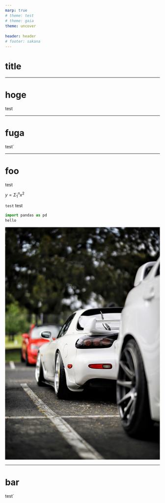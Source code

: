 ```yaml
---
marp: true
# theme: test
# theme: gaia
theme: uncover

header: header
# footer: sakana
---
```

# title

---
# hoge
test

---
<!--
_backgroundColor: #FF00FF
_color: yellow
-->

# fuga
test`

---
<!--
paginate: true
template: invert
-->
# foo
test

$y=\Sigma_{1}^{n}x^2$

`test` test

```python
import pandas as pd
hello
```

![bg brightness:0.2](./aachal-Ava99AKO7P4-unsplash.jpg)

---
# bar
test`
